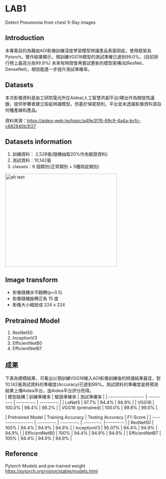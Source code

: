 # LAB1
Detect Pneumonia from chest X-Ray images

## Introduction

本專案目的為藉由AOI影像訓練深度學習模型辨識產品表面瑕疵，使用框架為Pytorch。實作結果顯示，預訓練VGG16模型的測試準確已達到99.0%。(目前排行榜上最高分為99.9%)
未來有時間會再嘗試更新的模型架構(如ResNet、DenseNet)，相信能進一步提升測試準確率。

## Datasets

本次影像資料是由工研院電光所在Aidea(人工智慧共創平台)釋出作為開放性議題，提供參賽者建立瑕疵辨識模型。但基於保密原則，平台並未透漏影像資料源自何種產線和產品。

資料來源：https://aidea-web.tw/topic/a49e3f76-69c9-4a4a-bcfc-c882840b3f27


## Datasets information

1. 訓練資料： 2,528張(隨機抽取20%作為驗證資料)
2. 測試資料：10,142張
3. classes：6 個類別(正常類別 + 5種瑕疵類別)



<img src="https://github.com/hcygeorge/aoi_defect_detection/blob/master/aoi_example.png" alt="alt text" width="360" height="300">


## Image transform

- 影像隨機水平翻轉(p=0.5)
- 影像隨機旋轉正負 15 度
- 影像大小縮放成 224 x 224

## Pretrained Model

1. ResNet50
2. InceptionV3
3. EfficientNetB0
4. EfficientNetB7

## 成果

下表為建模結果，可看出以預訓練VGG16輸入AOI影像訓練後的辨識結果最佳，對10,142張測試資料的準確度(Accuracy)已達到99%。測試資料的準確度是將預測結果上傳Aidea平台，由Aidea平台評分而得。  
| 模型結構           | 訓練準確率 | 驗證準確率 | 測試準確率 |
| ------------------ | ---------: | ---------: | ---------: |
| LeNet5             |      97.7% |      94.4% |      94.9% |
| VGG16              |     100.0% |      98.4% |      98.2% |
| VGG16 (pretrained) |     100.0% |      99.8% |      99.0% |


| Pretrained Model   | Training Accuracy | Testing Accuracy | F1-Score  |
| ------------------ | ---------: | ---------: | ---------: |---------: |
| ResNet50           |       100% |      94.4% |      94.9% |     94.9% |
| InceptionV3        |     95.07% |      94.4% |      94.9% |     94.9% |
| EfficientNetB0     |       100% |      94.4% |      94.9% |     94.9% |
| EfficientNetB7     |       100% |      94.4% |      94.9% |     94.9% |



## Reference

Pytorch Models and pre-trained weight  
https://pytorch.org/vision/stable/models.html   
